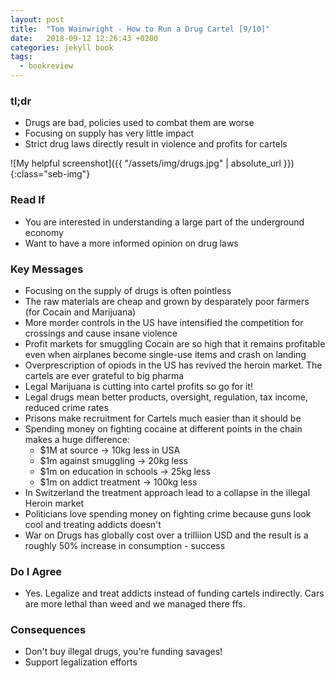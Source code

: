 ```yaml
---
layout: post
title:  "Tom Wainwright - How to Run a Drug Cartel [9/10]"
date:   2018-09-12 12:26:43 +0200
categories: jekyll book
tags:
  - bookreview
---
```

### tl;dr
- Drugs are bad, policies used to combat them are worse
- Focusing on supply has very little impact
- Strict drug laws directly result in violence and profits for cartels

![My helpful screenshot]({{ "/assets/img/drugs.jpg" | absolute_url }}){:class="seb-img"}

### Read If
- You are interested in understanding a large part of the underground economy 
- Want to have a more informed opinion on drug laws

### Key Messages
- Focusing on the supply of drugs is often pointless
- The raw materials are cheap and grown by desparately poor farmers (for Cocain and Marijuana)
- More morder controls in the US have intensified the competition for crossings and cause insane violence
- Profit markets for smuggling Cocain are so high that it remains profitable even when airplanes become single-use items and crash on landing
- Overprescription of opiods in the US has revived the heroin market. The cartels are ever grateful to big pharma
- Legal Marijuana is cutting into cartel profits so go for it! 
- Legal drugs mean better products, oversight, regulation, tax income, reduced crime rates
- Prisons make recruitment for Cartels much easier than it should be
- Spending money on fighting cocaine at different points in the chain makes a huge difference:
   - $1M at source -> 10kg less in USA
   - $1m against smuggling -> 20kg less
   - $1m on education in schools -> 25kg less
   - $1m on addict treatment -> 100kg less
- In Switzerland the treatment approach lead to a collapse in the illegal Heroin market
- Politicians love spending money on fighting crime because guns look cool and treating addicts doesn't
- War on Drugs has globally cost over a trilliion USD and the result is a roughly 50% increase in consumption - success

### Do I Agree
- Yes. Legalize and treat addicts instead of funding cartels indirectly. Cars are more lethal than weed and we managed there ffs.

### Consequences
- Don't buy illegal drugs, you're funding savages!
- Support legalization efforts
